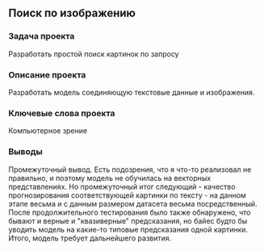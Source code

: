 ## Поиск по изображению

### Задача проекта
Разработать простой поиск картинок по запросу

### Описание проекта
Разработать модель соединяющую текстовые данные и изображения. 

### Ключевые слова проекта
Компьютерное зрение

### Выводы
Промежуточный вывод. Есть подозрения, что я что-то реализовал не правильно, и поэтому модель не обучилась на векторных представлениях. Но промежуточный итог следующий - качество прогнозирования соответствующей картинки по тексту - на данном этапе весьма и с данным размером датасета весьма посредственный. После продолжительного тестирования было также обнаружено, что бывают и верные и "квазиверные" предсказания, но байес будто бы уводить модель на какие-то типовые предсказания одной картинки. Итого, модель требует дальнейшего развития.
